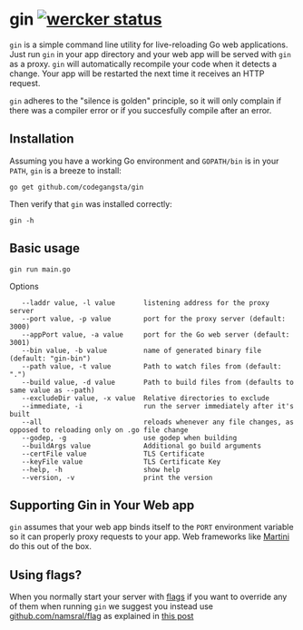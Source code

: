 gin [![wercker status](https://app.wercker.com/status/f413ccbd85cfc4a58a37f03dd7aaa87e "wercker status")](https://app.wercker.com/project/bykey/f413ccbd85cfc4a58a37f03dd7aaa87e)
========

`gin` is a simple command line utility for live-reloading Go web applications. 
Just run `gin` in your app directory and your web app will be served with 
`gin` as a proxy. `gin` will automatically recompile your code when it 
detects a change. Your app will be restarted the next time it receives an 
HTTP request.

`gin` adheres to the "silence is golden" principle, so it will only complain 
if there was a compiler error or if you succesfully compile after an error.

## Installation

Assuming you have a working Go environment and `GOPATH/bin` is in your 
`PATH`, `gin` is a breeze to install:

```shell
go get github.com/codegangsta/gin
```

Then verify that `gin` was installed correctly:

```shell
gin -h
```
## Basic usage 
```shell
gin run main.go
```
Options
```
   --laddr value, -l value       listening address for the proxy server
   --port value, -p value        port for the proxy server (default: 3000)
   --appPort value, -a value     port for the Go web server (default: 3001)
   --bin value, -b value         name of generated binary file (default: "gin-bin")
   --path value, -t value        Path to watch files from (default: ".")
   --build value, -d value       Path to build files from (defaults to same value as --path)
   --excludeDir value, -x value  Relative directories to exclude
   --immediate, -i               run the server immediately after it's built
   --all                         reloads whenever any file changes, as opposed to reloading only on .go file change
   --godep, -g                   use godep when building
   --buildArgs value             Additional go build arguments
   --certFile value              TLS Certificate
   --keyFile value               TLS Certificate Key
   --help, -h                    show help
   --version, -v                 print the version
```

## Supporting Gin in Your Web app
`gin` assumes that your web app binds itself to the `PORT` environment 
variable so it can properly proxy requests to your app. Web frameworks 
like [Martini](http://github.com/codegangsta/martini) do this out of 
the box.

## Using flags?
When you normally start your server with [flags](https://godoc.org/flag)
if you want to override any of them when running `gin` we suggest you 
instead use [github.com/namsral/flag](https://github.com/namsral/flag)
as explained in [this post](http://stackoverflow.com/questions/24873883/organizing-environment-variables-golang/28160665#28160665)
